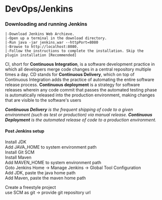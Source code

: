 # DevOps/Jenkins

### Downloading and running Jenkins
    |-Download Jenkins Web Archieve.
    |-Open up a terminal in the download directory.
    |-Run java -jar jenkins.war --httpPort=8080
    |-Browse to http://localhost:8080.
    |-Follow the instructions to complete the installation. Skip the plugin installation [Recommended]
    
CI, short for **Continuous Integration**, is a software development practice in which all developers merge code changes in a central repository multiple times a day. CD stands for **Continuous Delivery**, which on top of Continuous Integration adds the practice of automating the entire software release process. **Continuous deployment** is a strategy for software releases wherein any code commit that passes the automated testing phase is automatically released into the production environment, making changes that are visible to the software's users

***Continuous Delivery** is the frequent shipping of code to a given environment (such as test or production) via manual release. **Continuous Deployment** is the automated release of code to a production environment.*

#### Post Jenkins setup
Install JDK </br>
Add JAVA_HOME to system environment path </br>
Install Git SCM </br>
Install Maven </br>
Add MAVEN_HOME to system environment path </br>
Goto Jenkins Home -> Manage Jenkins -> Global Tool Configuration  </br>
    Add JDK, paste the java home path </br>
    Add Maven, paste the maven home path </br>

Create a freestyle project </br>
    use SCM as git -> provide git repository url</br>
